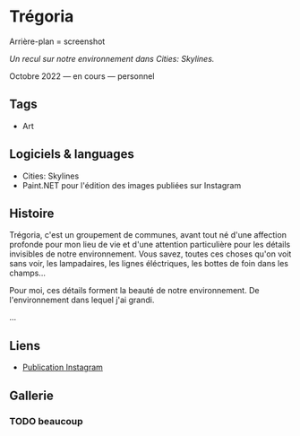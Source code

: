 # Trégoria

Arrière-plan = screenshot

*Un recul sur notre environnement dans Cities: Skylines.*

Octobre 2022 &mdash; en cours &mdash; personnel

## Tags

- Art

## Logiciels & languages

- Cities: Skylines
- Paint.NET pour l'édition des images publiées sur Instagram

## Histoire

Trégoria, c'est un groupement de communes, avant tout né d'une affection profonde pour mon lieu de vie et d'une attention particulière pour les détails invisibles de notre environnement. Vous savez, toutes ces choses qu'on voit sans voir, les lampadaires, les lignes éléctriques, les bottes de foin dans les champs...

Pour moi, ces détails forment la beauté de notre environnement. De l'environnement dans lequel j'ai grandi.

...

## Liens

- [Publication Instagram](https://www.instagram.com/p/CjxQUO3LryP)

## Gallerie

### TODO beaucoup

